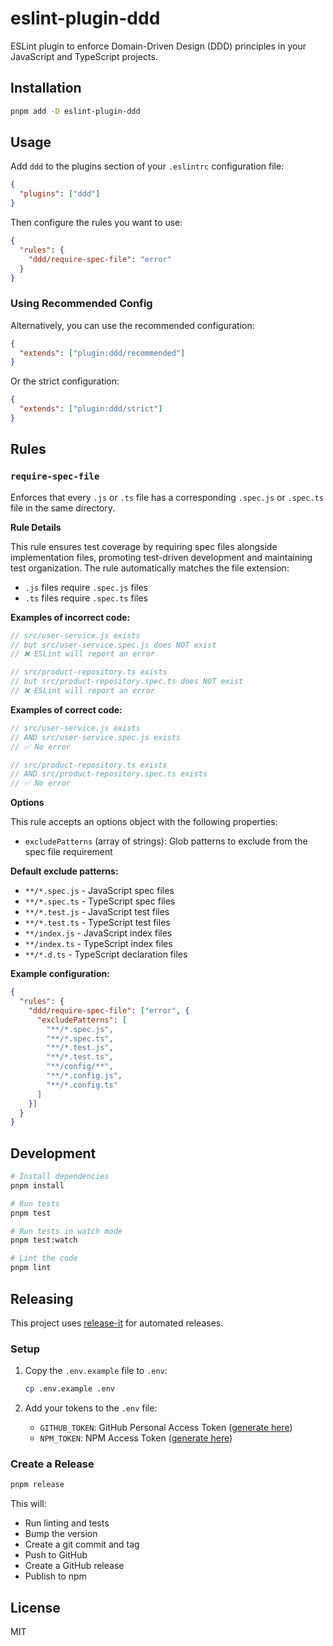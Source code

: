 # eslint-plugin-ddd

ESLint plugin to enforce Domain-Driven Design (DDD) principles in your JavaScript and TypeScript projects.

## Installation

```bash
pnpm add -D eslint-plugin-ddd
```

## Usage

Add `ddd` to the plugins section of your `.eslintrc` configuration file:

```json
{
  "plugins": ["ddd"]
}
```

Then configure the rules you want to use:

```json
{
  "rules": {
    "ddd/require-spec-file": "error"
  }
}
```

### Using Recommended Config

Alternatively, you can use the recommended configuration:

```json
{
  "extends": ["plugin:ddd/recommended"]
}
```

Or the strict configuration:

```json
{
  "extends": ["plugin:ddd/strict"]
}
```

## Rules

### `require-spec-file`

Enforces that every `.js` or `.ts` file has a corresponding `.spec.js` or `.spec.ts` file in the same directory.

**Rule Details**

This rule ensures test coverage by requiring spec files alongside implementation files, promoting test-driven development and maintaining test organization. The rule automatically matches the file extension:
- `.js` files require `.spec.js` files
- `.ts` files require `.spec.ts` files

**Examples of incorrect code:**

```javascript
// src/user-service.js exists
// but src/user-service.spec.js does NOT exist
// ❌ ESLint will report an error
```

```typescript
// src/product-repository.ts exists
// but src/product-repository.spec.ts does NOT exist
// ❌ ESLint will report an error
```

**Examples of correct code:**

```javascript
// src/user-service.js exists
// AND src/user-service.spec.js exists
// ✅ No error
```

```typescript
// src/product-repository.ts exists
// AND src/product-repository.spec.ts exists
// ✅ No error
```

**Options**

This rule accepts an options object with the following properties:

- `excludePatterns` (array of strings): Glob patterns to exclude from the spec file requirement

**Default exclude patterns:**
- `**/*.spec.js` - JavaScript spec files
- `**/*.spec.ts` - TypeScript spec files
- `**/*.test.js` - JavaScript test files
- `**/*.test.ts` - TypeScript test files
- `**/index.js` - JavaScript index files
- `**/index.ts` - TypeScript index files
- `**/*.d.ts` - TypeScript declaration files

**Example configuration:**

```json
{
  "rules": {
    "ddd/require-spec-file": ["error", {
      "excludePatterns": [
        "**/*.spec.js",
        "**/*.spec.ts",
        "**/*.test.js",
        "**/*.test.ts",
        "**/config/**",
        "**/*.config.js",
        "**/*.config.ts"
      ]
    }]
  }
}
```

## Development

```bash
# Install dependencies
pnpm install

# Run tests
pnpm test

# Run tests in watch mode
pnpm test:watch

# Lint the code
pnpm lint
```

## Releasing

This project uses [release-it](https://github.com/release-it/release-it) for automated releases.

### Setup

1. Copy the `.env.example` file to `.env`:
   ```bash
   cp .env.example .env
   ```

2. Add your tokens to the `.env` file:
   - `GITHUB_TOKEN`: GitHub Personal Access Token ([generate here](https://github.com/settings/tokens))
   - `NPM_TOKEN`: NPM Access Token ([generate here](https://www.npmjs.com/settings/tokens))

### Create a Release

```bash
pnpm release
```

This will:
- Run linting and tests
- Bump the version
- Create a git commit and tag
- Push to GitHub
- Create a GitHub release
- Publish to npm

## License

MIT

